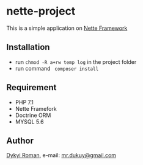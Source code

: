 # nette-project

This is a simple application on [Nette Framework](https://doc.nette.org/en/2.4/)

## Installation
+ run ```chmod -R a+rw temp log``` in the project folder
+ run command ``` composer install```
  
## Requirement
+ PHP 7.1
+ Nette Framefork
+ Doctrine ORM
+ MYSQL 5.6 

## Author
[Dykyi Roman](https://www.linkedin.com/in/roman-dykyi-43428543/), e-mail: [mr.dukuy@gmail.com](mailto:mr.dukuy@gmail.com)
